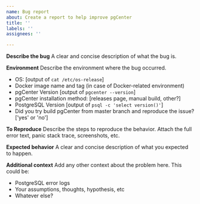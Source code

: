 ```yaml
---
name: Bug report
about: Create a report to help improve pgCenter
title: ''
labels: ''
assignees: ''

---
```


**Describe the bug**
A clear and concise description of what the bug is.

**Environment**
Describe the environment where the bug occurred.
- OS: [output of `cat /etc/os-release`]
- Docker image name and tag (in case of Docker-related environment)  
- pgCenter Version [output of `pgcenter --version`]
- pgCenter installation method: [releases page, manual build, other?]
- PostgreSQL Version [output of `psql -c 'select version()'`]
- Did you try build pgCenter from master branch and reproduce the issue? ['yes' or 'no']

**To Reproduce**
Describe the steps to reproduce the behavior. Attach the full error text, panic stack trace, screenshots, etc. 

**Expected behavior**
A clear and concise description of what you expected to happen.

**Additional context**
Add any other context about the problem here. This could be:
- PostgreSQL error logs
- Your assumptions, thoughts, hypothesis, etc 
- Whatever else?
